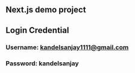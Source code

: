 
## Next.js demo project

## Login Credential 

### Username: kandelsanjay1111@gmail.com

### Password: kandelsanjay



